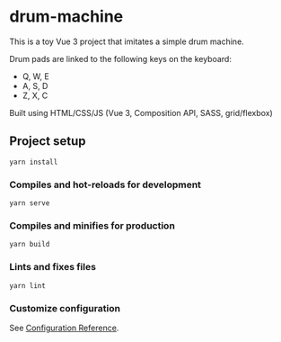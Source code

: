 # drum-machine

This is a toy Vue 3 project that imitates a simple drum machine.

Drum pads are linked to the following keys on the keyboard:

- Q, W, E
- A, S, D
- Z, X, C

Built using HTML/CSS/JS (Vue 3, Composition API, SASS, grid/flexbox)
## Project setup
```
yarn install
```

### Compiles and hot-reloads for development
```
yarn serve
```

### Compiles and minifies for production
```
yarn build
```

### Lints and fixes files
```
yarn lint
```

### Customize configuration
See [Configuration Reference](https://cli.vuejs.org/config/).
